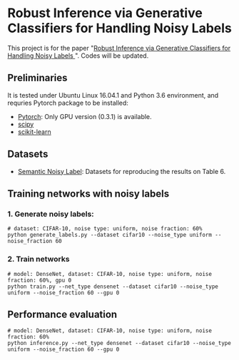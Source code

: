# Robust Inference via Generative Classifiers for Handling Noisy Labels

This project is for the paper "[Robust Inference via Generative Classifiers for Handling Noisy Labels
](https://arxiv.org/abs/1901.11300)". Codes will be updated. 

## Preliminaries
It is tested under Ubuntu Linux 16.04.1 and Python 3.6 environment, and requries Pytorch package to be installed:

* [Pytorch](http://pytorch.org/): Only GPU version (0.3.1) is available.
* [scipy](https://github.com/scipy/scipy)
* [scikit-learn](http://scikit-learn.org/stable/)

## Datasets

* [Semantic Noisy Label](https://www.dropbox.com/s/0es40mbzwp2icnj/data_semantic_noisy.zip?dl=0): Datasets for reproducing the results on Table 6.

## Training networks with noisy labels

### 1. Generate noisy labels:
```
# dataset: CIFAR-10, noise type: uniform, noise fraction: 60%
python generate_labels.py --dataset cifar10 --noise_type uniform --noise_fraction 60
```

### 2. Train networks
```
# model: DenseNet, dataset: CIFAR-10, noise type: uniform, noise fraction: 60%, gpu 0
python train.py --net_type densenet --dataset cifar10 --noise_type uniform --noise_fraction 60 --gpu 0
```

## Performance evaluation
```
# model: DenseNet, dataset: CIFAR-10, noise type: uniform, noise fraction: 60%
python inference.py --net_type densenet --dataset cifar10 --noise_type uniform --noise_fraction 60 --gpu 0
```
